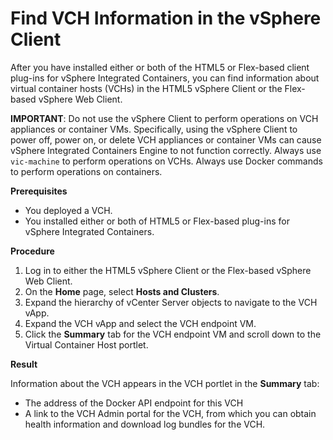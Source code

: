 # Find VCH Information in the vSphere Client #

After you have installed either or both of the HTML5 or Flex-based client plug-ins for vSphere Integrated Containers, you can find information about virtual container hosts (VCHs) in the HTML5 vSphere Client or the Flex-based vSphere Web Client.

**IMPORTANT**: Do not use the vSphere Client to perform operations on VCH appliances or container VMs. Specifically, using the vSphere Client to power off, power on, or delete VCH appliances or container VMs can cause vSphere Integrated Containers Engine to not function correctly. Always use `vic-machine` to perform operations on VCHs. Always use Docker commands to perform operations on containers.

**Prerequisites**

- You deployed a VCH.
- You installed either or both of HTML5 or Flex-based plug-ins for vSphere Integrated Containers.

**Procedure**

1. Log in to either the HTML5 vSphere Client or the Flex-based vSphere Web Client.
2. On the **Home** page, select **Hosts and Clusters**.
2. Expand the hierarchy of vCenter Server objects to navigate to the VCH vApp.
3. Expand the VCH vApp and select the VCH endpoint VM.
4. Click the **Summary** tab for the VCH endpoint VM and scroll down to the Virtual Container Host portlet.

**Result**

Information about the VCH appears in the VCH portlet in the **Summary** tab:

-  The address of the Docker API endpoint for this VCH
-  A link to the VCH Admin portal for the VCH, from which you can obtain health information and download log bundles for the VCH.